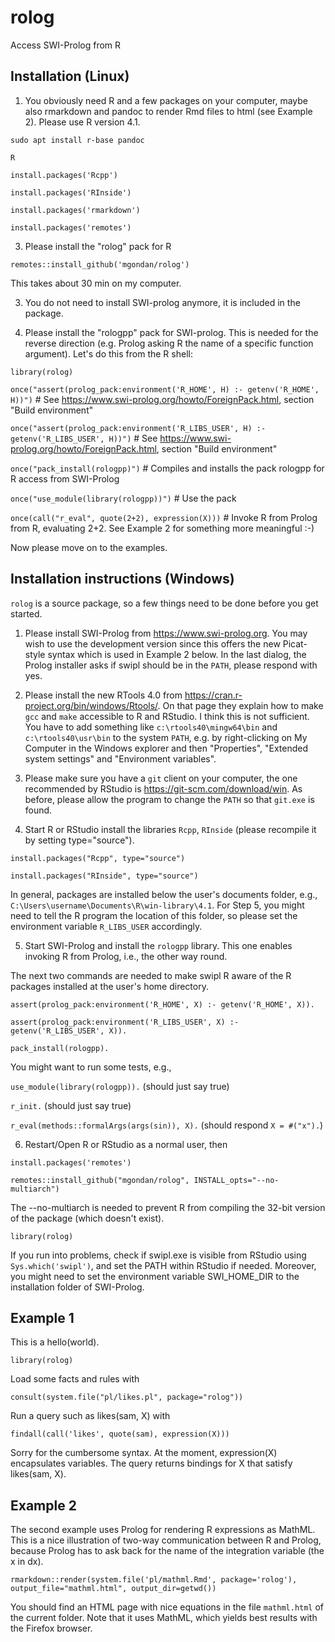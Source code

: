 # rolog
Access SWI-Prolog from R

## Installation (Linux)

1. You obviously need R and a few packages on your computer, maybe also rmarkdown and pandoc to render Rmd files to html (see Example 2). Please use R version 4.1.

`sudo apt install r-base pandoc`

`R`

`install.packages('Rcpp')`

`install.packages('RInside')`

`install.packages('rmarkdown')`

`install.packages('remotes')`

3. Please install the "rolog" pack for R

`remotes::install_github('mgondan/rolog')`

This takes about 30 min on my computer.

3. You do not need to install SWI-prolog anymore, it is included in the package.

4. Please install the "rologpp" pack for SWI-prolog. This is needed for the reverse direction (e.g. Prolog asking R the name of a specific function 
   argument). Let's do this from the R shell:

`library(rolog)`

`once("assert(prolog_pack:environment('R_HOME', H) :- getenv('R_HOME', H))")` # See https://www.swi-prolog.org/howto/ForeignPack.html, section "Build environment"

`once("assert(prolog_pack:environment('R_LIBS_USER', H) :- getenv('R_LIBS_USER', H))")` # See https://www.swi-prolog.org/howto/ForeignPack.html, section "Build environment"

`once("pack_install(rologpp)")`                                               # Compiles and installs the pack rologpp for R access from SWI-Prolog

`once("use_module(library(rologpp))")`                                        # Use the pack

`once(call("r_eval", quote(2+2), expression(X)))`                             # Invoke R from Prolog from R, evaluating 2+2. See Example 2 for something more meaningful :-)

Now please move on to the examples.

## Installation instructions (Windows)

`rolog` is a source package, so a few things need to be done before you get started.

1. Please install SWI-Prolog from https://www.swi-prolog.org. You may wish to use the development version since this offers the new Picat-style syntax which is used in Example 2 below. In the last dialog, the Prolog installer asks if swipl should be in the `PATH`, please respond with yes.

2. Please install the new RTools 4.0 from https://cran.r-project.org/bin/windows/Rtools/. On that page they explain how to make `gcc` and `make` accessible to R and RStudio. I think this is not sufficient. You have to add something like `c:\rtools40\mingw64\bin` and `c:\rtools40\usr\bin` to the system `PATH`, e.g. by right-clicking on My Computer in the Windows explorer and then "Properties", "Extended system settings" and "Environment variables".

3. Please make sure you have a `git` client on your computer, the one recommended by RStudio is https://git-scm.com/download/win. As before, please allow the program to change the `PATH` so that `git.exe` is found.

4. Start R or RStudio install the libraries `Rcpp`, `RInside` (please recompile it by setting type="source").

`install.packages("Rcpp", type="source")`

`install.packages("RInside", type="source")`

In general, packages are installed below the user's documents folder, e.g., `C:\Users\username\Documents\R\win-library\4.1`. For Step 5, you might need to tell the R program the location of this folder, so please set the environment variable `R_LIBS_USER` accordingly.

5. Start SWI-Prolog and install the `rologpp` library. This one enables invoking R from Prolog, i.e., the other way round.

The next two commands are needed to make swipl R aware of the R packages installed at the user's home directory.

`assert(prolog_pack:environment('R_HOME', X) :- getenv('R_HOME', X)).`

`assert(prolog_pack:environment('R_LIBS_USER', X) :- getenv('R_LIBS_USER', X)).`

`pack_install(rologpp).`

You might want to run some tests, e.g.,

`use_module(library(rologpp)).` (should just say true)

`r_init.` (should just say true)

`r_eval(methods::formalArgs(args(sin)), X).` (should respond `X = #("x").`)

6. Restart/Open R or RStudio as a normal user, then 

`install.packages('remotes')`

`remotes::install_github("mgondan/rolog", INSTALL_opts="--no-multiarch")`

The --no-multiarch is needed to prevent R from compiling the 32-bit version of the package (which doesn't exist).

`library(rolog)`

If you run into problems, check if swipl.exe is visible from RStudio using `Sys.which('swipl')`, and set the PATH within RStudio if needed. Moreover, you might need to set the environment variable SWI_HOME_DIR to the installation folder of SWI-Prolog.

## Example 1

This is a hello(world).

`library(rolog)`

Load some facts and rules with 

`consult(system.file("pl/likes.pl", package="rolog"))`

Run a query such as likes(sam, X) with 

`findall(call('likes', quote(sam), expression(X)))`

Sorry for the cumbersome syntax. At the moment, expression(X) encapsulates variables. The query returns bindings for X that satisfy likes(sam, X).

## Example 2

The second example uses Prolog for rendering R expressions as MathML. This is a nice illustration of two-way communication between R and Prolog, because Prolog has to ask
back for the name of the integration variable (the x in dx).

`rmarkdown::render(system.file('pl/mathml.Rmd', package='rolog'), output_file="mathml.html", output_dir=getwd())`

You should find an HTML page with nice equations in the file `mathml.html` of the current folder. Note that it uses MathML, which yields best results with the Firefox browser.
